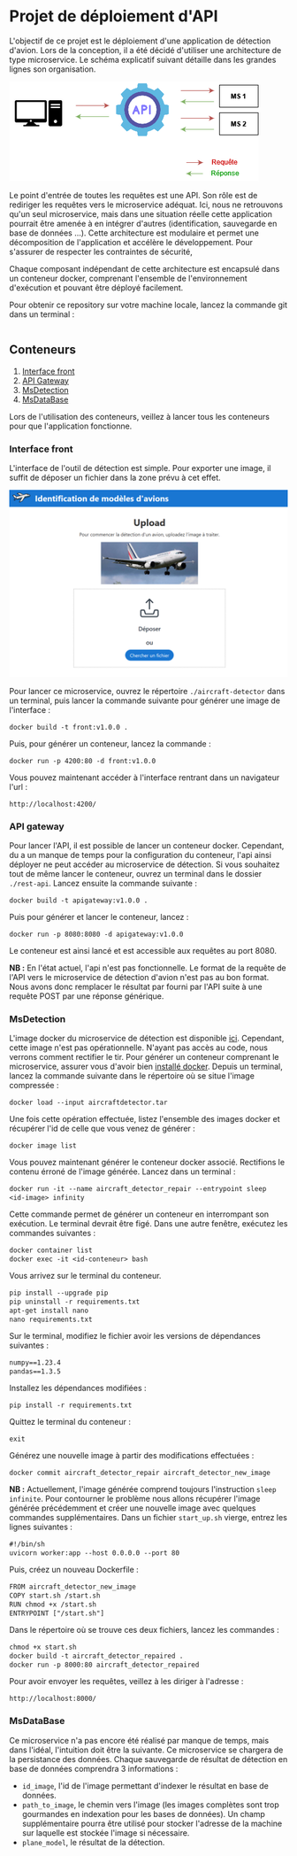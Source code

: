 # Projet de déploiement d'API


L'objectif de ce projet est le déploiement d'une application de détection d'avion. Lors de la conception, il a été décidé d'utiliser une architecture de type microservice. Le schéma explicatif suivant détaille dans les grandes lignes son organisation.

![Microservices](/graphics/architecture_microservice.png)

Le point d'entrée de toutes les requêtes est une API. Son rôle est de rediriger les requêtes vers le microservice adéquat. Ici, nous ne retrouvons qu'un seul microservice, mais dans une situation réelle cette application pourrait être amenée à en intégrer d'autres (identification, sauvegarde en base de données ...). Cette architecture est modulaire et permet une décomposition de l'application et accélère le développement. Pour s'assurer de respecter les contraintes de sécurité, 

Chaque composant indépendant de cette architecture est encapsulé dans un conteneur docker, comprenant l'ensemble de l'environnement d'exécution et pouvant être déployé facilement.

Pour obtenir ce repository sur votre machine locale, lancez la commande git dans un terminal :

```

```

## Conteneurs

1. [Interface front](#interface-front)
2. [API Gateway](#api-gateway)
3. [MsDetection](#msdetection)
4. [MsDataBase](#msdatabase)

Lors de l'utilisation des conteneurs, veillez à lancer tous les conteneurs pour que l'application fonctionne.

### Interface front

L'interface de l'outil de détection est simple. Pour exporter une image, il suffit de déposer un fichier dans la zone prévu à cet effet.

![Microservices](/graphics/front.png)

Pour lancer ce microservice, ouvrez le répertoire `./aircraft-detector` dans un terminal, puis lancer la commande suivante pour générer une image de l'interface :

```
docker build -t front:v1.0.0 .
```

Puis, pour générer un conteneur, lancez la commande :

```
docker run -p 4200:80 -d front:v1.0.0
```

Vous pouvez maintenant accéder à l'interface rentrant dans un navigateur l'url :
```
http://localhost:4200/
```


### API gateway

Pour lancer l'API, il est possible de lancer un conteneur docker. Cependant, du a un manque de temps pour la configuration du conteneur, l'api ainsi déployer ne peut accéder au microservice de détection. Si vous souhaitez tout de même lancer le conteneur, ouvrez un terminal dans le dossier `./rest-api`. Lancez ensuite la commande suivante :

```
docker build -t apigateway:v1.0.0 .
```
Puis pour générer et lancer le conteneur, lancez :
```
docker run -p 8080:8080 -d apigateway:v1.0.0
```
Le conteneur est ainsi lancé et est accessible aux requêtes au port 8080.

**NB :** En l'état actuel, l'api n'est pas fonctionnelle. Le format de la requête de l'API vers le microservice de détection d'avion n'est pas au bon format. Nous avons donc remplacer le résultat par fourni par l'API suite à une requête POST par une réponse générique.



### MsDetection

L'image docker du microservice de détection est disponible [ici](https://data-technical-interview.s3.fr-par.scw.cloud/aircraftdetector.tar). Cependant, cette image n'est pas opérationnelle. N'ayant pas accès au code, nous verrons comment rectifier le tir. Pour générer un conteneur comprenant le microservice, assurer vous d'avoir bien [installé docker](https://docs.docker.com/get-docker/). Depuis un terminal, lancez la commande suivante dans le répertoire où se situe l'image compressée :

```
docker load --input aircraftdetector.tar
```

Une fois cette opération effectuée, listez l'ensemble des images docker et récupérer l'id de celle que vous venez de générer :

```
docker image list
```

Vous pouvez maintenant générer le conteneur docker associé. Rectifions le contenu érroné de l'image générée. Lancez dans un terminal :
```
docker run -it --name aircraft_detector_repair --entrypoint sleep  <id-image> infinity
```
Cette commande permet de générer un conteneur en interrompant son exécution. Le terminal devrait être figé. Dans une autre fenêtre, exécutez les commandes suivantes :
```
docker container list
docker exec -it <id-conteneur> bash
```
Vous arrivez sur le terminal du conteneur.
```
pip install --upgrade pip
pip uninstall -r requirements.txt
apt-get install nano
nano requirements.txt
```
Sur le terminal, modifiez le fichier avoir les versions de dépendances suivantes :
```
numpy==1.23.4
pandas==1.3.5
```
Installez les dépendances modifiées :
```
pip install -r requirements.txt
```
Quittez le terminal du conteneur :
```
exit
```

Générez une nouvelle image à partir des modifications effectuées : 
```
docker commit aircraft_detector_repair aircraft_detector_new_image
```
**NB :** Actuellement, l'image générée comprend toujours l'instruction `sleep infinite`. Pour contourner le problème nous allons récupérer l'image générée précédemment et créer une nouvelle image avec quelques commandes supplémentaires. Dans un fichier `start_up.sh` vierge, entrez les lignes suivantes :
```
#!/bin/sh
uvicorn worker:app --host 0.0.0.0 --port 80
```
Puis, créez un nouveau Dockerfile :
```
FROM aircraft_detector_new_image
COPY start.sh /start.sh
RUN chmod +x /start.sh
ENTRYPOINT ["/start.sh"]
```


Dans le répertoire où se trouve ces deux fichiers, lancez les commandes :
```
chmod +x start.sh
docker build -t aircraft_detector_repaired .
docker run -p 8000:80 aircraft_detector_repaired
```

Pour avoir envoyer les requêtes, veillez à les diriger à l'adresse :
```
http://localhost:8000/
```

### MsDataBase

Ce microservice n'a pas encore été réalisé par manque de temps, mais dans l'idéal, l'intuition doit être la suivante. Ce microservice se chargera de la persistance des données. Chaque sauvegarde de résultat de détection en base de données comprendra 3 informations :
- `id_image`, l'id de l'image permettant d'indexer le résultat en base de données.
- `path_to_image`, le chemin vers l'image (les images complètes sont trop gourmandes en indexation pour les bases de données). Un champ supplémentaire pourra être utilisé pour stocker l'adresse de la machine sur laquelle est stockée l'image si nécessaire. 
- `plane_model`, le résultat de la détection.
